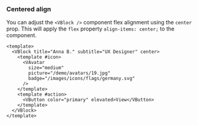 ### Centered align

You can adjust the `<VBlock />` component flex alignment
using the `center` prop. This will apply the `flex` property
`align-items: center;` to the component.

<!--code-->

```vue
<template>
  <VBlock title="Anna B." subtitle="UX Designer" center>
    <template #icon>
      <VAvatar
        size="medium"
        picture="/demo/avatars/19.jpg"
        badge="/images/icons/flags/germany.svg"
      />
    </template>
    <template #action>
      <VButton color="primary" elevated>View</VButton>
    </template>
  </VBlock>
</template>
```

<!--/code-->

<!--example-->

<div class="field">
  <div class="control">
    <div class="l-card">
      <VBlock title="Anna B." subtitle="UX Designer" center>
        <template #icon>
          <VAvatar
            size="medium"
            picture="/demo/avatars/19.jpg"
            badge="/images/icons/flags/germany.svg"
          />
        </template>
        <template #action>
          <VButton color="primary" elevated>View</VButton>
        </template>
      </VBlock>
    </div>
  </div>
</div>

<!--/example-->
